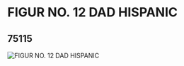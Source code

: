 # FIGUR NO. 12 DAD HISPANIC
## 75115
![FIGUR NO. 12 DAD HISPANIC](https://lc-www-live-s.legocdn.com/media/bricks/5/2/4667647.jpg)